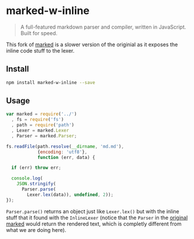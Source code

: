 # marked-w-inline

> A full-featured markdown parser and compiler, written in JavaScript. Built
> for speed.

This fork of [marked](https://github.com/chjj/marked) is a slower version of the originial as it exposes the inline code stuff to the lexer.

## Install

``` bash
npm install marked-w-inline --save
```

## Usage

```javascript
var marked = require('../')
  , fs = require('fs')
  , path = require('path')
  , Lexer = marked.Lexer
  , Parser = marked.Parser;

fs.readFile(path.resolve(__dirname, 'md.md'),
            {encoding: 'utf8'},
            function (err, data) {

  if (err) throw err;

  console.log(
    JSON.stringify(
      Parser.parse(
        Lexer.lex(data)), undefined, 2));
});
```
`Parser.parse()` returns an object just like `Lexer.lex()` but with the inline stuff that it found with the `InlineLexer` (notice that the `Parser` in the [original marked](https://github.com/chjj/marked) would return the rendered text, which is completly different from what we are doing here).
